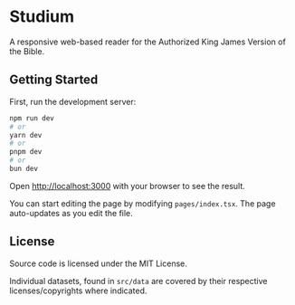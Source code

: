 # Studium

A responsive web-based reader for the Authorized King James Version of the Bible.

## Getting Started

First, run the development server:

```bash
npm run dev
# or
yarn dev
# or
pnpm dev
# or
bun dev
```

Open [http://localhost:3000](http://localhost:3000) with your browser to see the result.

You can start editing the page by modifying `pages/index.tsx`. The page auto-updates as you edit the file.

## License

Source code is licensed under the MIT License.

Individual datasets, found in `src/data` are covered by their respective licenses/copyrights where indicated.
